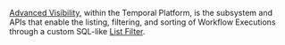 [Advanced Visibility](concepts/advanced-visibility), within the Temporal Platform, is the subsystem and APIs that enable the listing, filtering, and sorting of Workflow Executions through a custom SQL-like [List Filter](/concepts/what-is-a-list-filter).
